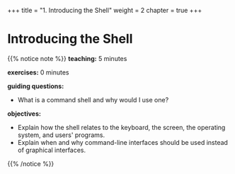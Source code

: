 +++
title = "1. Introducing the Shell"
weight = 2
chapter = true
+++

# Introducing the Shell

{{% notice note %}}
**teaching:** 5 minutes

**exercises:** 0 minutes

**guiding questions:** 
- What is a command shell and why would I use one?

**objectives:**
- Explain how the shell relates to the keyboard, the screen, the operating system, and users' programs.
- Explain when and why command-line interfaces should be used instead of graphical interfaces.

{{% /notice %}}